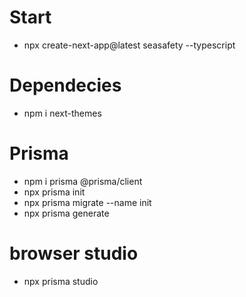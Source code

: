 # Start
- npx create-next-app@latest seasafety --typescript

# Dependecies
- npm i next-themes

# Prisma
- npm i prisma @prisma/client
- npx prisma init
- npx prisma migrate --name init 
- npx prisma generate

# browser studio
- npx prisma studio